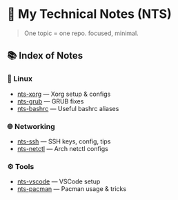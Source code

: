 # 🧠 My Technical Notes (NTS)

> One topic = one repo. focused, minimal.

## 📚 Index of Notes

### 🐧 Linux
- [nts-xorg](https://github.com/zimindev/nts-xorg) — Xorg setup & configs
- [nts-grub](https://github.com/zimindev/nts-grub) — GRUB fixes
- [nts-bashrc](https://github.com/zimindev/nts-bashrc) — Useful bashrc aliases

### 🌐 Networking
- [nts-ssh](https://github.com/zimindev/nts-ssh) — SSH keys, config, tips
- [nts-netctl](https://github.com/zimindev/nts-netctl) — Arch netctl configs

### ⚙️ Tools
- [nts-vscode](https://github.com/zimindev/nts-vscode) — VSCode setup
- [nts-pacman](https://github.com/zimindev/nts-pacman) — Pacman usage & tricks
